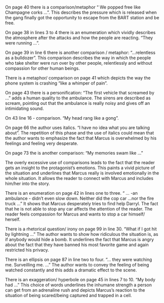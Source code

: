 On page 40 there is a comparison/metaphor “ We popped free like Champagne corks …”. This describes the pressure which is released when the gang finally got the opportunity to escape from the BART station and be free. 


On page 38 in lines 3 to 4 there is an enumeration which vividly describes the atmosphere after the attacks and how the people are reacting. “They were running …”.


On page 39 in line 6 there is another comparison / metaphor: “…relentless as a bulldozer”. This comparison describes the way in which the people who take shelter were run over by other people, relentlessly and without compassion for other human beings. 

There is a metaphor/ comparison on page 41 which depicts the way the phone system is crashing  “like a whimper of pain”. 

On page 43 there is a personification: “The first vehicle that screamed by …” adds a human quality to the ambulance. The sirens are described as scream, pointing out that the ambulance is really noisy and gives off an intimidating sound. 


On 43 line 16 - comparison. “My head rang like a gong”.
  

On page 66 the author uses italics. “I have no idea what you are talking about”. The repetition of this phase and the use of italics could mean that the author wants to emphasize the fact that Marcus is overwhelmed by his feelings and feeling very desperate. 

On page 73 the is another comparison: “My memories swam like …” 

The overly excessive use of comparisons leads to the fact that the reader gets an insight to the protagonist’s emotions. This paints a vivid picture of the situation and underlines that Marcus really is involved emotionally in the whole situation. 
It allows the reader to connect with Marcus and includes him/her into the story. 

There is an enumeration on page 42 in lines one to three. “ … -an ambulance - didn’t even slow down. Neither did the cop car …nor the fire truck …” 
It shows that Marcus desperately tries to find help Darryl. The fact that he is not able to stop any car affects the attention of the reader. The reader feels compassion for Marcus and wants to stop a car himself/ herself. 

There is a rhetorical question/ irony on page 99 in line 30. “What if I got hit by lightning …”
The author wants to show how ridiculous the situation is, as if anybody would hide a bomb. It underlines the fact that Marcus is angry about the fact that they have banned his most favorite game and again restricted his privacy. 

There is an ellipsis on page 87 in line two to four. “… they were watching me. Surveilling me. …” 
The author wants to convey the feeling of being watched constantly and this adds a dramatic effect to the scene. 


There is an exaggeration/ hyperbole on page 45 in lines 7 to 10. “My body had …” 
This choice of words underlines the inhumane strength a person can get from an adrenaline rush and depicts Marcus’s reaction to the situation of being scared/being captured and trapped in a cell. 
